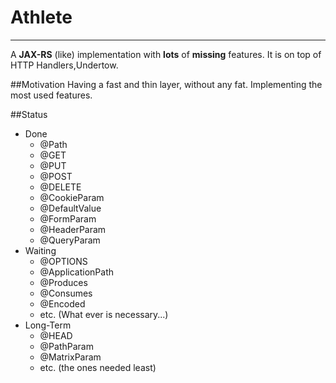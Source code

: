 # Athlete
---
A **JAX-RS** (like) implementation with **lots** of **missing** features. It is on top of HTTP Handlers,Undertow.

##Motivation
Having a fast and thin layer, without any fat. 
Implementing the most used features.

##Status
* Done
	* @Path
	* @GET
	* @PUT
	* @POST
	* @DELETE
	* @CookieParam
	* @DefaultValue
	* @FormParam
	* @HeaderParam
	* @QueryParam
* Waiting
	* @OPTIONS
	* @ApplicationPath
	* @Produces
	* @Consumes
	* @Encoded
	* etc. (What ever is necessary...)
* Long-Term
	* @HEAD
	* @PathParam
	* @MatrixParam
	* etc. (the ones needed least)



